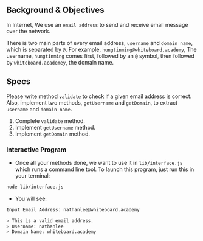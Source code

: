 ## Background & Objectives
In Internet, We use an `email address` to send and receive email message over the network.

There is two main parts of every email address, `username` and `domain name`, which is separated by `@`. For example, `hungtinming@whiteboard.academy`, The username, `hungtinming` comes first, followed by an `@` symbol, then followed by `whiteboard.academey`, the domain name.

## Specs
Please write method `validate` to check if a given email address is correct. Also, implement two methods, `getUsername` and `getDomain`, to extract `username` and `domain name`.

1. Complete `validate` method.
2. Implement `getUsername` method.
3. Implement `getDomain` method.

### Interactive Program
- Once all your methods done, we want to use it in `lib/interface.js` which runs a command line tool. To launch this program, just run this in your terminal:

```bash
node lib/interface.js
```
- You will see:
```bash
Input Email Address: nathanlee@whiteboard.academy

> This is a valid email address.
> Username: nathanlee
> Domain Name: whiteboard.academy
```
